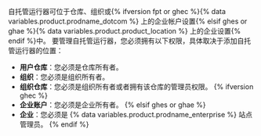 自托管运行器可位于仓库、组织或{% ifversion fpt or ghec %}{% data variables.product.prodname_dotcom %} 上的企业帐户设置{% elsif ghes or ghae %}{% data variables.product.product_location %} 上的企业设置{% endif %}中。 要管理自托管运行器，您必须拥有以下权限，具体取决于添加自托管运行器的位置：
- **用户仓库**：您必须是仓库所有者。
- **组织**：您必须是组织所有者。
- **组织仓库**：您必须是组织所有者或者拥有该仓库的管理员权限。
{% ifversion ghec %}
- **企业账户**：您必须是企业所有者。
{% elsif ghes or ghae %}
- **企业**：您必须是 {% data variables.product.prodname_enterprise %} 站点管理员。
{% endif %}
